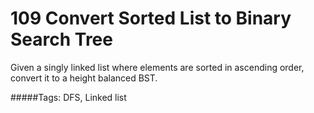 # 109 Convert Sorted List to Binary Search Tree

Given a singly linked list where elements are sorted in ascending order, convert it to a height balanced BST.

#####Tags:
DFS, Linked list